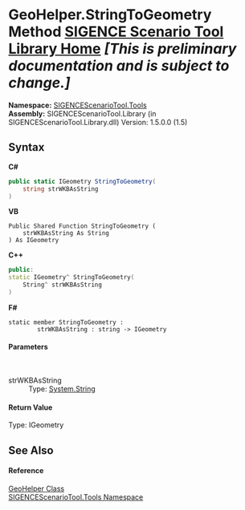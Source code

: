 # GeoHelper.StringToGeometry Method <a href="https://github.com/ObiWanLansi/SIGENCE-Scenario-Tool">SIGENCE Scenario Tool Library Home</a> _**\[This is preliminary documentation and is subject to change.\]**_



**Namespace:**&nbsp;<a href="ed07aae6-c2f9-b6d8-effe-51b38a92d007.md">SIGENCEScenarioTool.Tools</a><br />**Assembly:**&nbsp;SIGENCEScenarioTool.Library (in SIGENCEScenarioTool.Library.dll) Version: 1.5.0.0 (1.5)

## Syntax

**C#**<br />
``` C#
public static IGeometry StringToGeometry(
	string strWKBAsString
)
```

**VB**<br />
``` VB
Public Shared Function StringToGeometry ( 
	strWKBAsString As String
) As IGeometry
```

**C++**<br />
``` C++
public:
static IGeometry^ StringToGeometry(
	String^ strWKBAsString
)
```

**F#**<br />
``` F#
static member StringToGeometry : 
        strWKBAsString : string -> IGeometry 

```


#### Parameters
&nbsp;<dl><dt>strWKBAsString</dt><dd>Type: <a href="http://msdn2.microsoft.com/en-us/library/s1wwdcbf" target="_blank">System.String</a><br /></dd></dl>

#### Return Value
Type: IGeometry<br />

## See Also


#### Reference
<a href="fbd9ab62-c447-71b4-1627-83122ba2fbdf.md">GeoHelper Class</a><br /><a href="ed07aae6-c2f9-b6d8-effe-51b38a92d007.md">SIGENCEScenarioTool.Tools Namespace</a><br />